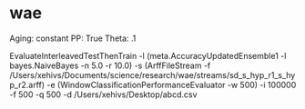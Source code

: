 # wae

Aging: constant
PP: True
Theta: .1

EvaluateInterleavedTestThenTrain -l (meta.AccuracyUpdatedEnsemble1 -l bayes.NaiveBayes -n 5.0 -r 10.0) -s (ArffFileStream -f /Users/xehivs/Documents/science/research/wae/streams/sd_s_hyp_r1_s_hyp_r2.arff) -e (WindowClassificationPerformanceEvaluator -w 500) -i 100000 -f 500 -q 500 -d /Users/xehivs/Desktop/abcd.csv
